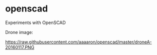 # openscad
Experiments with OpenSCAD

Drone image:

https://raw.githubusercontent.com/aaaaron/openscad/master/droneA-20160117.PNG
